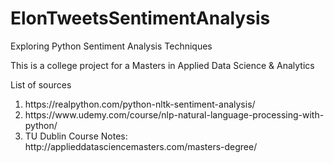# ElonTweetsSentimentAnalysis
Exploring Python Sentiment Analysis Techniques

This is a college project for a Masters in Applied Data Science & Analytics 

List of sources
<ol>
<li> https://realpython.com/python-nltk-sentiment-analysis/</li>
<li> https://www.udemy.com/course/nlp-natural-language-processing-with-python/</li>
<li> TU Dublin Course Notes: http://applieddatasciencemasters.com/masters-degree/</li>
</ol>
